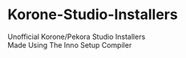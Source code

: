 # Korone-Studio-Installers
Unofficial Korone/Pekora Studio Installers  
Made Using The Inno Setup Compiler
